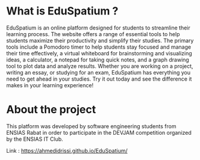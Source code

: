 # What is EduSpatium ?
EduSpatium is an online platform designed for students to streamline their learning process. The website offers a range of essential tools to help students maximize their productivity and simplify their studies. The primary tools include a Pomodoro timer to help students stay focused and manage their time effectively, a virtual whiteboard for brainstorming and visualizing ideas, a calculator, a notepad for taking quick notes, and a graph drawing tool to plot data and analyze results. Whether you are working on a project, writing an essay, or studying for an exam, EduSpatium has everything you need to get ahead in your studies. Try it out today and see the difference it makes in your learning experience!

# About the project
This platform was developed by software engineering students from ENSIAS Rabat in order to participate in the DEVJAM competition organized by the ENSIAS IT Club.

Link : https://ahmedidrissi.github.io/EduSpatium/
